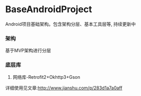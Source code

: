 # BaseAndroidProject
Android项目基础架构。包含架构分层、基本工具层等, 持续更新中

### 架构

基于MVP架构进行分层

### 底层库

1. 网络库-Retrofit2+Okhttp3+Gson

详细使用见文章:http://www.jianshu.com/p/283d1a7a0aff
